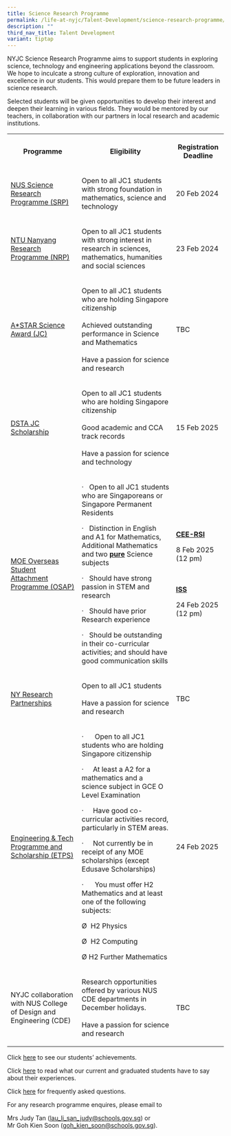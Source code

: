 ```yaml
---
title: Science Research Programme
permalink: /life-at-nyjc/Talent-Development/science-research-programme/
description: ""
third_nav_title: Talent Development
variant: tiptap
---
```

<p>NYJC Science Research Programme aims to support students in exploring
science, technology and engineering applications beyond the classroom.
We hope to inculcate a strong culture of exploration, innovation and excellence
in our students. This would prepare them to be future leaders in science
research.</p>
<p>Selected students will be given opportunities to develop their interest
and deepen their learning in various fields. They would be mentored by
our teachers, in collaboration with our partners in local research and
academic institutions.</p>
<table style="minWidth: 75px">
<colgroup>
<col>
<col>
<col>
</colgroup>
<tbody>
<tr>
<th rowspan="1" colspan="1">
<p>Programme</p>
</th>
<th rowspan="1" colspan="1">
<p>Eligibility</p>
</th>
<th rowspan="1" colspan="1">
<p>Registration Deadline</p>
</th>
</tr>
<tr>
<td rowspan="1" colspan="1">
<p><a href="/srp/NUS" rel="noopener noreferrer" target="_blank">NUS Science Research Programme (SRP)</a>
</p>
</td>
<td rowspan="1" colspan="1">
<p>Open to all JC1 students with strong foundation in mathematics, science
and technology</p>
</td>
<td rowspan="1" colspan="1">
<p>20 Feb 2024</p>
</td>
</tr>
<tr>
<td rowspan="1" colspan="1">
<p><a href="/srp/NTU" rel="noopener noreferrer" target="_blank">NTU Nanyang Research Programme (NRP)</a>
</p>
</td>
<td rowspan="1" colspan="1">
<p>Open to all JC1 students with strong interest in research in sciences,
mathematics, humanities and social sciences</p>
</td>
<td rowspan="1" colspan="1">
<p>23 Feb 2024</p>
</td>
</tr>
<tr>
<td rowspan="1" colspan="1">
<p><a href="/srp/ASTAR" rel="noopener noreferrer" target="_blank">A*STAR Science Award (JC)</a>
</p>
</td>
<td rowspan="1" colspan="1">
<p>Open to all JC1 students who are holding Singapore citizenship
<br>
<br>Achieved outstanding performance in Science and Mathematics
<br>
<br>Have a passion for science and research</p>
</td>
<td rowspan="1" colspan="1">
<p>TBC</p>
</td>
</tr>
<tr>
<td rowspan="1" colspan="1">
<p><a href="/srp/DSTA" rel="noopener noreferrer" target="_blank">DSTA JC Scholarship</a>
</p>
</td>
<td rowspan="1" colspan="1">
<p>Open to all JC1 students who are holding Singapore citizenship
<br>
<br>Good academic and CCA track records
<br>
<br>Have a passion for science and technology</p>
</td>
<td rowspan="1" colspan="1">
<p>15 Feb 2025</p>
</td>
</tr>
<tr>
<td rowspan="1" colspan="1">
<p><a href="/srp/OSAP" rel="noopener noreferrer" target="_blank">MOE Overseas Student Attachment Programme (OSAP)</a>
</p>
</td>
<td rowspan="1" colspan="1">
<p>·&nbsp;&nbsp; Open to all JC1 students who are Singaporeans or Singapore
Permanent Residents</p>
<p>·&nbsp;&nbsp; Distinction in English and A1 for Mathematics, Additional
Mathematics and two <strong><u>pure</u></strong> Science subjects</p>
<p>·&nbsp;&nbsp; Should have strong passion in STEM and research</p>
<p>·&nbsp;&nbsp; Should have prior Research experience</p>
<p>·&nbsp;&nbsp; Should be outstanding in their co-curricular activities;
and should have good communication skills</p>
<p></p>
</td>
<td rowspan="1" colspan="1">
<p><strong><u>CEE-RSI</u></strong>
</p>
<p>8 Feb 2025
<br>(12 pm)</p>
<p>&nbsp;</p>
<p><strong><u>ISS</u></strong>
</p>
<p>24 Feb 2025
<br>(12 pm)</p>
</td>
</tr>
<tr>
<td rowspan="1" colspan="1">
<p><a href="/srp/nyrp" rel="noopener noreferrer" target="_blank">NY Research Partnerships</a>
</p>
</td>
<td rowspan="1" colspan="1">
<p>Open to all JC1 students
<br>
<br>Have a passion for science and research
<br>
</p>
</td>
<td rowspan="1" colspan="1">
<p>TBC</p>
</td>
</tr>
<tr>
<td rowspan="1" colspan="1">
<p><a href="/srp/ETPS" rel="noopener noreferrer" target="_blank">Engineering &amp; Tech Programme and Scholarship (ETPS)</a>
</p>
</td>
<td rowspan="1" colspan="1">
<p>·&nbsp;&nbsp;&nbsp;&nbsp;&nbsp; Open to all JC1 students who are holding
Singapore citizenship</p>
<p>·&nbsp;&nbsp;&nbsp;&nbsp; At least a A2 for a mathematics and a science
subject in GCE O Level Examination</p>
<p>·&nbsp;&nbsp;&nbsp;&nbsp; Have good co-curricular activities record, particularly
in STEM areas.</p>
<p>·&nbsp;&nbsp;&nbsp;&nbsp; Not currently be in receipt of any MOE scholarships
(except Edusave Scholarships)</p>
<p>·&nbsp;&nbsp;&nbsp;&nbsp;&nbsp; You must offer H2 Mathematics and at least
one of the following subjects:</p>
<p>Ø&nbsp; H2 Physics</p>
<p>Ø&nbsp; H2 Computing</p>
<p>Ø H2 Further Mathematics</p>
</td>
<td rowspan="1" colspan="1">
<p>24 Feb 2025</p>
</td>
</tr>
<tr>
<td rowspan="1" colspan="1">
<p>NYJC collaboration with NUS College of Design and Engineering (CDE)</p>
</td>
<td rowspan="1" colspan="1">
<p>Research opportunities offered by various NUS CDE departments in December
holidays.
<br>
<br>Have a passion for science and research</p>
</td>
<td rowspan="1" colspan="1">
<p>TBC</p>
</td>
</tr>
</tbody>
</table>
<p>CIick&nbsp;<a href="/srp/Others/Achievements/" rel="noopener" target="_blank">here</a>&nbsp;to
see our students’ achievements.</p>
<p>Click&nbsp;<a href="/srp/Others/Testimonials/" rel="noopener" target="_blank">here</a>&nbsp;to
read what our current and graduated students have to say about their experiences.</p>
<p>Click&nbsp;<a href="/srp/Others/FAQ/" rel="noopener" target="_blank">here</a>&nbsp;for
frequently asked questions.</p>
<p>For any research programme enquires, please email to</p>
<p>Mrs Judy Tan (<a href="mailto:lau_li_san_judy@schools.gov.sg" rel="noopener noreferrer nofollow" target="_blank">lau_li_san_judy@schools.gov.sg</a>)
or
<br>Mr Goh Kien Soon (<a href="mailto:goh_kien_soon@moe.edu.sg" rel="noopener noreferrer nofollow" target="_blank">goh_kien_soon@schools.gov.sg</a>).</p>